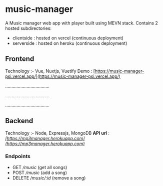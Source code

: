 # music-manager

A Music manager web app with player built using MEVN stack.
Contains 2 hosted subdirectories:

- clientside : hosted on vercel (continuous deployment)
- serverside : hosted on heroku (continuous deployment)

## Frontend

Technology :- Vue, Nuxtjs, Vuetify
Demo : [https://music-manager-psi.vercel.app/](https://music-manager-psi.vercel.app/)

...................................

...................................

...................................

## Backend

Technology :- Node, Expressjs, MongoDB
**API url** : *[https://mp3manager.herokuapp.com](https://mp3manager.herokuapp.com)*

### Endpoints

- GET */music* (get all songs)
- POST */music* (add a song)
- DELETE */music/:id* (remove a song)
